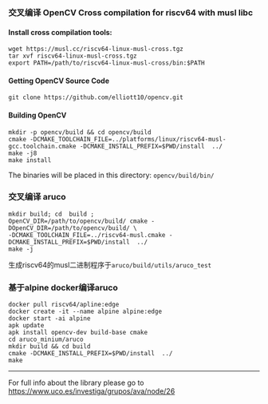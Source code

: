### 交叉编译 OpenCV Cross compilation for riscv64 with musl libc
#### Install cross compilation tools:
```
wget https://musl.cc/riscv64-linux-musl-cross.tgz
tar xvf riscv64-linux-musl-cross.tgz
export PATH=/path/to/riscv64-linux-musl-cross/bin:$PATH
```
#### Getting OpenCV Source Code
```
git clone https://github.com/elliott10/opencv.git
```
#### Building OpenCV
```
mkdir -p opencv/build && cd opencv/build
cmake -DCMAKE_TOOLCHAIN_FILE=../platforms/linux/riscv64-musl-gcc.toolchain.cmake -DCMAKE_INSTALL_PREFIX=$PWD/install  ../
make -j8
make install
```
The binaries will be placed in this directory: `opencv/build/bin/`

### 交叉编译 aruco
```
mkdir build; cd  build ;
OpenCV_DIR=/path/to/opencv/build/ cmake -DOpenCV_DIR=/path/to/opencv/build/ \
-DCMAKE_TOOLCHAIN_FILE=../riscv64-musl.cmake -DCMAKE_INSTALL_PREFIX=$PWD/install  ../
make -j
```
生成riscv64的musl二进制程序于`aruco/build/utils/aruco_test`

### 基于alpine docker编译aruco

```
docker pull riscv64/apline:edge
docker create -it --name alpine alpine:edge
docker start -ai alpine
apk update
apk install opencv-dev build-base cmake
cd aruco_minium/aruco
mkdir build && cd build
cmake -DCMAKE_INSTALL_PREFIX=$PWD/install  ../
make
```



---
For full info about the library please go to 
https://www.uco.es/investiga/grupos/ava/node/26
